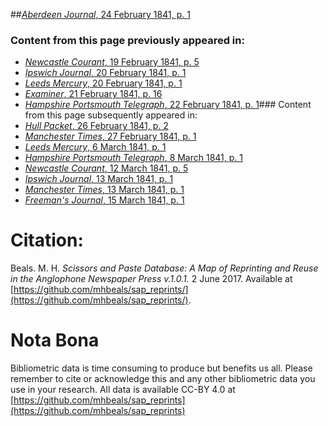 ##[*Aberdeen Journal*, 24 February 1841, p. 1](https://mhbeals.github.io/sap_html/Aberdeen-Journal/Aberdeen-Journal-24-February-1841-p-1)

### Content from this page previously appeared in:
+ [*Newcastle Courant*, 19 February 1841, p. 5](https://mhbeals.github.io/sap_html/Newcastle-Courant/Newcastle-Courant-19-February-1841-p-5)
+ [*Ipswich Journal*, 20 February 1841, p. 1](https://mhbeals.github.io/sap_html/Ipswich-Journal/Ipswich-Journal-20-February-1841-p-1)
+ [*Leeds Mercury*, 20 February 1841, p. 1](https://mhbeals.github.io/sap_html/Leeds-Mercury/Leeds-Mercury-20-February-1841-p-1)
+ [*Examiner*, 21 February 1841, p. 16](https://mhbeals.github.io/sap_html/Examiner/Examiner-21-February-1841-p-16)
+ [*Hampshire Portsmouth Telegraph*, 22 February 1841, p. 1](https://mhbeals.github.io/sap_html/Hampshire-Portsmouth-Telegraph/Hampshire-Portsmouth-Telegraph-22-February-1841-p-1)### Content from this page subsequently appeared in:
+ [*Hull Packet*, 26 February 1841, p. 2](https://mhbeals.github.io/sap_html/Hull-Packet/Hull-Packet-26-February-1841-p-2)
+ [*Manchester Times*, 27 February 1841, p. 1](https://mhbeals.github.io/sap_html/Manchester-Times/Manchester-Times-27-February-1841-p-1)
+ [*Leeds Mercury*, 6 March 1841, p. 1](https://mhbeals.github.io/sap_html/Leeds-Mercury/Leeds-Mercury-6-March-1841-p-1)
+ [*Hampshire Portsmouth Telegraph*, 8 March 1841, p. 1](https://mhbeals.github.io/sap_html/Hampshire-Portsmouth-Telegraph/Hampshire-Portsmouth-Telegraph-8-March-1841-p-1)
+ [*Newcastle Courant*, 12 March 1841, p. 5](https://mhbeals.github.io/sap_html/Newcastle-Courant/Newcastle-Courant-12-March-1841-p-5)
+ [*Ipswich Journal*, 13 March 1841, p. 1](https://mhbeals.github.io/sap_html/Ipswich-Journal/Ipswich-Journal-13-March-1841-p-1)
+ [*Manchester Times*, 13 March 1841, p. 1](https://mhbeals.github.io/sap_html/Manchester-Times/Manchester-Times-13-March-1841-p-1)
+ [*Freeman's Journal*, 15 March 1841, p. 1](https://mhbeals.github.io/sap_html/Freeman's-Journal/Freeman's-Journal-15-March-1841-p-1)
                    
# Citation: 

Beals. M. H. *Scissors and Paste Database: A Map of Reprinting and Reuse in the Anglophone Newspaper Press v.1.0.1.* 2 June 2017. Available at [https://github.com/mhbeals/sap_reprints/](https://github.com/mhbeals/sap_reprints/). 
                    
# Nota Bona

Bibliometric data is time consuming to produce but benefits us all. Please remember to cite or acknowledge this and any other bibliometric data you use in your research. All data is available CC-BY 4.0 at [https://github.com/mhbeals/sap_reprints](https://github.com/mhbeals/sap_reprints)